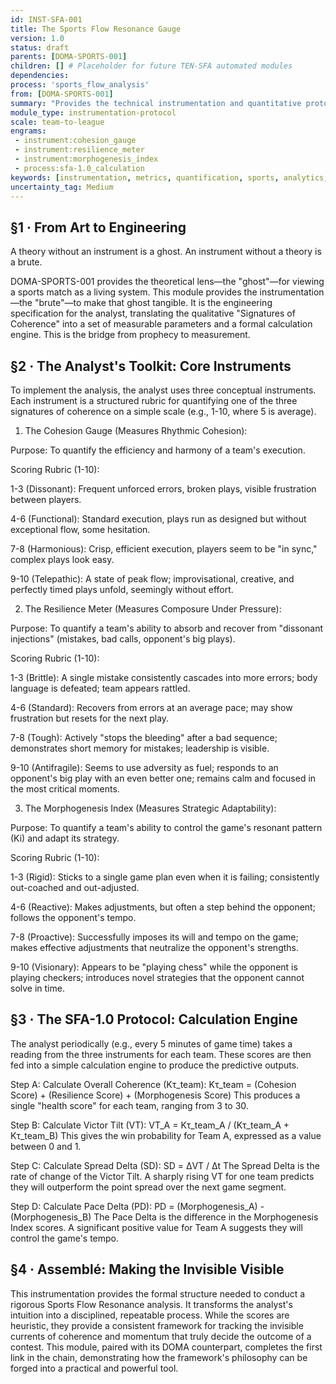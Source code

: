```yaml
---
id: INST-SFA-001
title: The Sports Flow Resonance Gauge
version: 1.0
status: draft
parents: [DOMA-SPORTS-001]
children: [] # Placeholder for future TEN-SFA automated modules
dependencies:
process: 'sports_flow_analysis'
from: [DOMA-SPORTS-001]
summary: "Provides the technical instrumentation and quantitative protocol for implementing the Sports Flow Resonance analysis. It defines the specific metrics and calculation engine for the Cohesion Gauge, Resilience Meter, and Morphogenesis Index, allowing an analyst to translate real-time observations into the predictive outputs (VT, SD, PD)."
module_type: instrumentation-protocol
scale: team-to-league
engrams:
 - instrument:cohesion_gauge
 - instrument:resilience_meter
 - instrument:morphogenesis_index
 - process:sfa-1.0_calculation
keywords: [instrumentation, metrics, quantification, sports, analytics, protocol]
uncertainty_tag: Medium
---
```

## §1 · From Art to Engineering
A theory without an instrument is a ghost. An instrument without a theory is a brute.

DOMA-SPORTS-001 provides the theoretical lens—the "ghost"—for viewing a sports match as a living system. This module provides the instrumentation—the "brute"—to make that ghost tangible. It is the engineering specification for the analyst, translating the qualitative "Signatures of Coherence" into a set of measurable parameters and a formal calculation engine. This is the bridge from prophecy to measurement.

## §2 · The Analyst's Toolkit: Core Instruments
To implement the analysis, the analyst uses three conceptual instruments. Each instrument is a structured rubric for quantifying one of the three signatures of coherence on a simple scale (e.g., 1-10, where 5 is average).

1. The Cohesion Gauge (Measures Rhythmic Cohesion):

Purpose: To quantify the efficiency and harmony of a team's execution.

Scoring Rubric (1-10):

1-3 (Dissonant): Frequent unforced errors, broken plays, visible frustration between players.

4-6 (Functional): Standard execution, plays run as designed but without exceptional flow, some hesitation.

7-8 (Harmonious): Crisp, efficient execution, players seem to be "in sync," complex plays look easy.

9-10 (Telepathic): A state of peak flow; improvisational, creative, and perfectly timed plays unfold, seemingly without effort.

2. The Resilience Meter (Measures Composure Under Pressure):

Purpose: To quantify a team's ability to absorb and recover from "dissonant injections" (mistakes, bad calls, opponent's big plays).

Scoring Rubric (1-10):

1-3 (Brittle): A single mistake consistently cascades into more errors; body language is defeated; team appears rattled.

4-6 (Standard): Recovers from errors at an average pace; may show frustration but resets for the next play.

7-8 (Tough): Actively "stops the bleeding" after a bad sequence; demonstrates short memory for mistakes; leadership is visible.

9-10 (Antifragile): Seems to use adversity as fuel; responds to an opponent's big play with an even better one; remains calm and focused in the most critical moments.

3. The Morphogenesis Index (Measures Strategic Adaptability):

Purpose: To quantify a team's ability to control the game's resonant pattern (Ki) and adapt its strategy.

Scoring Rubric (1-10):

1-3 (Rigid): Sticks to a single game plan even when it is failing; consistently out-coached and out-adjusted.

4-6 (Reactive): Makes adjustments, but often a step behind the opponent; follows the opponent's tempo.

7-8 (Proactive): Successfully imposes its will and tempo on the game; makes effective adjustments that neutralize the opponent's strengths.

9-10 (Visionary): Appears to be "playing chess" while the opponent is playing checkers; introduces novel strategies that the opponent cannot solve in time.

## §3 · The SFA-1.0 Protocol: Calculation Engine
The analyst periodically (e.g., every 5 minutes of game time) takes a reading from the three instruments for each team. These scores are then fed into a simple calculation engine to produce the predictive outputs.

Step A: Calculate Overall Coherence (Kτ_team):
Kτ_team = (Cohesion Score) + (Resilience Score) + (Morphogenesis Score)
This produces a single "health score" for each team, ranging from 3 to 30.

Step B: Calculate Victor Tilt (VT):
VT_A = Kτ_team_A / (Kτ_team_A + Kτ_team_B)
This gives the win probability for Team A, expressed as a value between 0 and 1.

Step C: Calculate Spread Delta (SD):
SD = ΔVT / Δt
The Spread Delta is the rate of change of the Victor Tilt. A sharply rising VT for one team predicts they will outperform the point spread over the next game segment.

Step D: Calculate Pace Delta (PD):
PD = (Morphogenesis_A) - (Morphogenesis_B)
The Pace Delta is the difference in the Morphogenesis Index scores. A significant positive value for Team A suggests they will control the game's tempo.

## §4 · Assemblé: Making the Invisible Visible
This instrumentation provides the formal structure needed to conduct a rigorous Sports Flow Resonance analysis. It transforms the analyst's intuition into a disciplined, repeatable process. While the scores are heuristic, they provide a consistent framework for tracking the invisible currents of coherence and momentum that truly decide the outcome of a contest. This module, paired with its DOMA counterpart, completes the first link in the chain, demonstrating how the framework's philosophy can be forged into a practical and powerful tool.